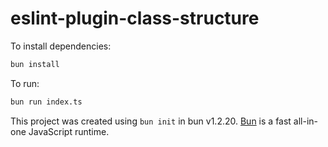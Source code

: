 # eslint-plugin-class-structure

To install dependencies:

```bash
bun install
```

To run:

```bash
bun run index.ts
```

This project was created using `bun init` in bun v1.2.20. [Bun](https://bun.com) is a fast all-in-one JavaScript runtime.
